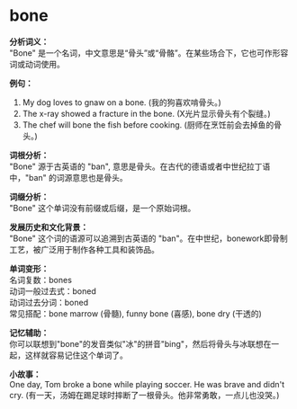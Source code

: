 # bone

**分析词义：**  
"Bone" 是一个名词，中文意思是“骨头”或“骨骼”。在某些场合下，它也可作形容词或动词使用。

  

**例句：**

  

1.  My dog loves to gnaw on a bone. (我的狗喜欢啃骨头。)
2.  The x-ray showed a fracture in the bone. (X光片显示骨头有个裂缝。)
3.  The chef will bone the fish before cooking. (厨师在烹饪前会去掉鱼的骨头。)

  

**词根分析：**  
"Bone" 源于古英语的 "ban", 意思是骨头。在古代的德语或者中世纪拉丁语中，"ban" 的词源意思也是骨头。

  

**词缀分析：**  
"Bone" 这个单词没有前缀或后缀，是一个原始词根。

  

**发展历史和文化背景：**  
"Bone" 这个词的语源可以追溯到古英语的 "ban"。在中世纪，bonework即骨制工艺，被广泛用于制作各种工具和装饰品。

  

**单词变形：**  
名词复数：bones  
动词一般过去式：boned  
动词过去分词：boned  
常见搭配：bone marrow (骨髓), funny bone (喜感), bone dry (干透的)

  

**记忆辅助：**  
你可以联想到"bone"的发音类似"冰"的拼音"bing"，然后将骨头与冰联想在一起，这样就容易记住这个单词了。

  

**小故事：**  
One day, Tom broke a bone while playing soccer. He was brave and didn't cry. (有一天，汤姆在踢足球时摔断了一根骨头。他非常勇敢，一点儿也没哭。)
